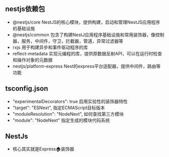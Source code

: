## nestjs依赖包
- @nestjs/core NestJS的核心模块，提供构建，启动和管理NestJS应用程序的基础设施
- @nestjs/common 包含了构建NestJ应用程序基础设施和常用装饰器，像控制器，服务，中间件，守卫，拦截器，管道，异常过滤器等
- rxjs 用于构建异步和事件驱动程序的库
- reflect-metadata 实现元编程的库，提供原数据反射API，可以在运行时检查和操作对象的元数据
- nestjs/platform-express Nest的express平台适配器，提供中间件，路由等功能

## tsconfig.json
- "experimentalDecorators":  true 启用实验性的装饰器特性
- "target": "ESNext", 指定ECMAScript目标版本
- "moduleResolution": "NodeNext", 如何查找第三方模块
- "module": "NodeNext" 指定生成的模块代码系统

## NestJs
- 核心其实就是Express🏠装饰器